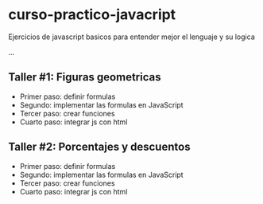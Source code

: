 # curso-practico-javacript
Ejercicios de javascript basicos para entender mejor el lenguaje y su logica

...

## Taller #1: Figuras geometricas
 - Primer paso: definir formulas
 - Segundo: implementar las formulas
 en JavaScript
 - Tercer paso: crear funciones
 - Cuarto paso: integrar js con html

 ## Taller #2: Porcentajes y descuentos
 - Primer paso: definir formulas
 - Segundo: implementar las formulas
 en JavaScript
 - Tercer paso: crear funciones
 - Cuarto paso: integrar js con html